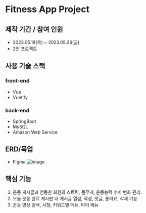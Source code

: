 # Fitness App Project

## 제작 기간 / 참여 인원
- 2023.05.18(목) ~ 2023.05.26(금)
- 2인 프로젝트

## 사용 기술 스택

 ### front-end
 - Vue
 - Vuetify
 
 ### back-end
 - SpringBoot
 - MySQL
 - Amazon Web Service 
 

 
## ERD/목업
- Figma
![image](https://github.com/chachapapa/VueProject_Front/assets/119780428/cd846b5f-3f4f-401c-b514-b61ef3e1896e)


## 핵심 기능
1. 운동 게시글과 연동한 회원의 스트릭, 몸무게, 운동능력 수치 변화 관리.
2. 오늘 운동 완료 게시판 내 게시글 열람, 작성, 댓글, 좋아요, 삭제 기능
3. 운동 영상 검색, 시청, 키워드별 메뉴, 마이 메뉴

